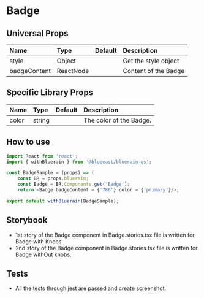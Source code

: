 # Badge

## Universal Props

| Name | Type | Default | Description |
|:-----|:-----|:--------|:------------|
| style | Object |  | Get the style object |
| badgeContent | ReactNode | | Content of the Badge |

## Specific Library Props

| Name | Type | Default | Description |
|:-----|:-----|:--------|:------------|
| color | string |  | The color of the Badge. |

## How to use

```JavaScript
import React from 'react';
import { withBluerain } from '@blueeast/bluerain-os';

const BadgeSample = (props) => (
    const BR = props.bluerain;
    const Badge = BR.Components.get('Badge');
    return <Badge badgeContent = {'786'} color = {'primary'}/>;

export default withBluerain(BadgeSample);
```

## Storybook

- 1st story of the Badge component in Badge.stories.tsx file is written for Badge with Knobs.
- 2nd story of the Badge component in Badge.stories.tsx file is written for Badge withOut knobs.

## Tests

- All the tests through jest are passed and create screenshot.